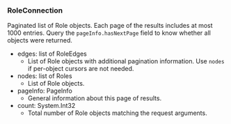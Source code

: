 ### RoleConnection
Paginated list of Role objects. Each page of the results includes at most 1000 entries. Query the `pageInfo.hasNextPage` field to know whether all objects were returned.

- edges: list of RoleEdges
  - List of Role objects with additional pagination information. Use `nodes` if per-object cursors are not needed.
- nodes: list of Roles
  - List of Role objects.
- pageInfo: PageInfo
  - General information about this page of results.
- count: System.Int32
  - Total number of Role objects matching the request arguments.
